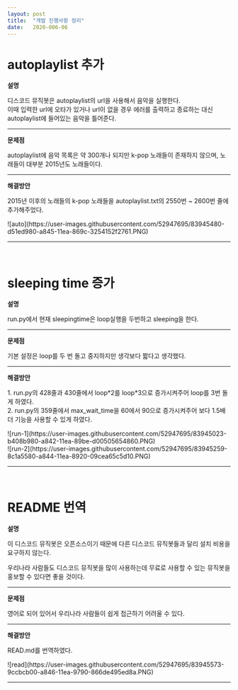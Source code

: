 ```yaml
---
layout: post
title:  "개발 진행사항 정리"
date:   2020-006-06
---
```

<!--
<title> MusicBot </title>
-->


<h1>autoplaylist 추가</h1>
<p><strong>설명</strong></p>

<p>디스코드 뮤직봇은 autoplaylist의 url을 사용해서 음악을 실행한다.<br>이때 입력한 url에 오타가 있거나 url이 없을 경우 에러를 출력하고 종료하는 대신 autoplaylist에 들어있는 음악을 틀어준다.</p>

<hr />
<p><strong>문제점</strong></p>

<p>autoplaylist에 음악 목록은 약 300개나 되지만 k-pop 노래들이 존재하지 않으며, 노래들이 대부분 2015년도 노래들이다.</p>

<hr />
<p><strong>해결방안</strong></p>

<p>2015년 이후의 노래들의 k-pop 노래들을 autoplaylist.txt의 2550번 ~ 2600번 줄에 추가해주었다.</p>
![auto](https://user-images.githubusercontent.com/52947695/83945480-d51ed980-a845-11ea-869c-3254152f2761.PNG)

<hr />
<p>&nbsp;</p>

<h1>sleeping time 증가</h1>
<p><strong>설명</strong></p>

<p>run.py에서 현재 sleepingtime은 loop실행을 두번하고 sleeping을 한다.</p>

<hr />
<p><strong>문제점</strong></p>

<p>기본 설정은 loop를 두 번 돌고 중지하지만 생각보다 짧다고 생각했다.</p>

<hr />
<p><strong>해결방안</strong></p>

<p>1. run.py의 428줄과 430줄에서 loop*2를 loop*3으로 증가시켜주어 loop를 3번 돌게 하였다.<br />
2. run.py의 359줄에서 max_wait_time을 60에서 90으로 증가시켜주어 보다 1.5배 더 기능을 사용할 수 있게 하였다.</p>
![run-1](https://user-images.githubusercontent.com/52947695/83945023-b408b980-a842-11ea-89be-d00505654860.PNG)<br>
![run-2](https://user-images.githubusercontent.com/52947695/83945259-8c1a5580-a844-11ea-8920-09cea65c5d10.PNG)


<hr />
<p>&nbsp;</p>

<h1>README 번역</h1>
<p><strong>설명</strong></p>

<p>이 디스코드 뮤직봇은 오픈소스이기 때문에 다른 디스코드 뮤직봇들과 달리 설치 비용을 요구하지 않는다.</p>

<p>우리나라 사람들도 디스코드 뮤직봇을 많이 사용하는데 무료로 사용할 수 있는 뮤직봇을 홍보할 수 있다면 좋을 것이다.</p>

<hr />
<p><strong>문제점</strong></p>

<p>영어로 되어 있어서 우리나라 사람들이 쉽게 접근하기 어려울 수 있다.</p>

<hr />
<p><strong>해결방안</strong></p>

<p>READ.md를 번역하였다.</p>
![read](https://user-images.githubusercontent.com/52947695/83945573-9ccbcb00-a846-11ea-9790-866de495ed8a.PNG)

<hr />
<p>&nbsp;</p>
